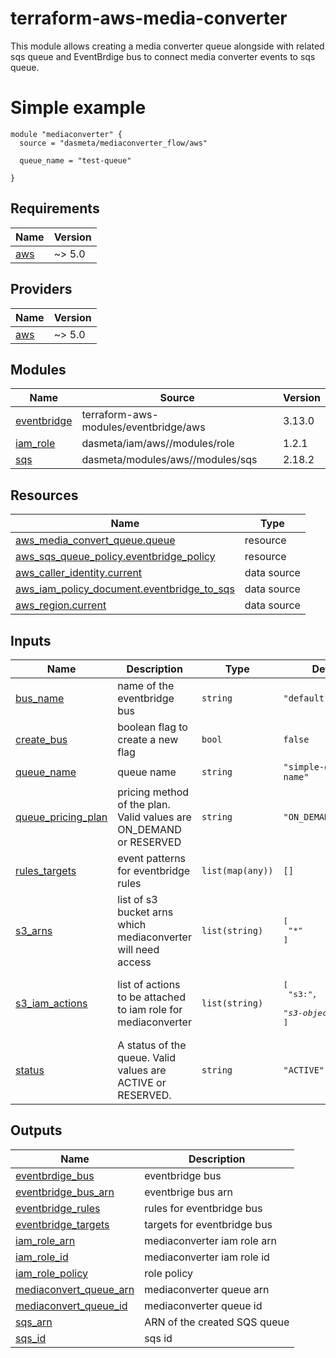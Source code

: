 # terraform-aws-media-converter
This module allows creating a media converter queue alongside with related sqs queue and EventBrdige bus to connect media converter events to sqs queue.


# Simple example
```hcl
module "mediaconverter" {
  source = "dasmeta/mediaconverter_flow/aws"

  queue_name = "test-queue"

}

```

<!-- BEGINNING OF PRE-COMMIT-TERRAFORM DOCS HOOK -->
## Requirements

| Name | Version |
|------|---------|
| <a name="requirement_aws"></a> [aws](#requirement\_aws) | ~> 5.0 |

## Providers

| Name | Version |
|------|---------|
| <a name="provider_aws"></a> [aws](#provider\_aws) | ~> 5.0 |

## Modules

| Name | Source | Version |
|------|--------|---------|
| <a name="module_eventbridge"></a> [eventbridge](#module\_eventbridge) | terraform-aws-modules/eventbridge/aws | 3.13.0 |
| <a name="module_iam_role"></a> [iam\_role](#module\_iam\_role) | dasmeta/iam/aws//modules/role | 1.2.1 |
| <a name="module_sqs"></a> [sqs](#module\_sqs) | dasmeta/modules/aws//modules/sqs | 2.18.2 |

## Resources

| Name | Type |
|------|------|
| [aws_media_convert_queue.queue](https://registry.terraform.io/providers/hashicorp/aws/latest/docs/resources/media_convert_queue) | resource |
| [aws_sqs_queue_policy.eventbridge_policy](https://registry.terraform.io/providers/hashicorp/aws/latest/docs/resources/sqs_queue_policy) | resource |
| [aws_caller_identity.current](https://registry.terraform.io/providers/hashicorp/aws/latest/docs/data-sources/caller_identity) | data source |
| [aws_iam_policy_document.eventbridge_to_sqs](https://registry.terraform.io/providers/hashicorp/aws/latest/docs/data-sources/iam_policy_document) | data source |
| [aws_region.current](https://registry.terraform.io/providers/hashicorp/aws/latest/docs/data-sources/region) | data source |

## Inputs

| Name | Description | Type | Default | Required |
|------|-------------|------|---------|:--------:|
| <a name="input_bus_name"></a> [bus\_name](#input\_bus\_name) | name of the eventbridge bus | `string` | `"default"` | no |
| <a name="input_create_bus"></a> [create\_bus](#input\_create\_bus) | boolean flag to create a new flag | `bool` | `false` | no |
| <a name="input_queue_name"></a> [queue\_name](#input\_queue\_name) | queue name | `string` | `"simple-queue-name"` | no |
| <a name="input_queue_pricing_plan"></a> [queue\_pricing\_plan](#input\_queue\_pricing\_plan) | pricing method of the plan. Valid values are ON\_DEMAND or RESERVED | `string` | `"ON_DEMAND"` | no |
| <a name="input_rules_targets"></a> [rules\_targets](#input\_rules\_targets) | event patterns for eventbridge rules | `list(map(any))` | `[]` | no |
| <a name="input_s3_arns"></a> [s3\_arns](#input\_s3\_arns) | list of s3 bucket arns which mediaconverter will need access | `list(string)` | <pre>[<br/>  "*"<br/>]</pre> | no |
| <a name="input_s3_iam_actions"></a> [s3\_iam\_actions](#input\_s3\_iam\_actions) | list of actions to be attached to iam role for mediaconverter | `list(string)` | <pre>[<br/>  "s3:*",<br/>  "s3-object-lambda:*"<br/>]</pre> | no |
| <a name="input_status"></a> [status](#input\_status) | A status of the queue. Valid values are ACTIVE or RESERVED. | `string` | `"ACTIVE"` | no |

## Outputs

| Name | Description |
|------|-------------|
| <a name="output_eventbrdige_bus"></a> [eventbrdige\_bus](#output\_eventbrdige\_bus) | eventbridge bus |
| <a name="output_eventbridge_bus_arn"></a> [eventbridge\_bus\_arn](#output\_eventbridge\_bus\_arn) | eventbrige bus arn |
| <a name="output_eventbridge_rules"></a> [eventbridge\_rules](#output\_eventbridge\_rules) | rules for eventbridge bus |
| <a name="output_eventbridge_targets"></a> [eventbridge\_targets](#output\_eventbridge\_targets) | targets for eventbridge bus |
| <a name="output_iam_role_arn"></a> [iam\_role\_arn](#output\_iam\_role\_arn) | mediaconverter iam role arn |
| <a name="output_iam_role_id"></a> [iam\_role\_id](#output\_iam\_role\_id) | mediaconverter iam role id |
| <a name="output_iam_role_policy"></a> [iam\_role\_policy](#output\_iam\_role\_policy) | role policy |
| <a name="output_mediaconvert_queue_arn"></a> [mediaconvert\_queue\_arn](#output\_mediaconvert\_queue\_arn) | mediaconverter queue arn |
| <a name="output_mediaconvert_queue_id"></a> [mediaconvert\_queue\_id](#output\_mediaconvert\_queue\_id) | mediaconverter queue id |
| <a name="output_sqs_arn"></a> [sqs\_arn](#output\_sqs\_arn) | ARN of the created SQS queue |
| <a name="output_sqs_id"></a> [sqs\_id](#output\_sqs\_id) | sqs id |
<!-- END OF PRE-COMMIT-TERRAFORM DOCS HOOK -->
